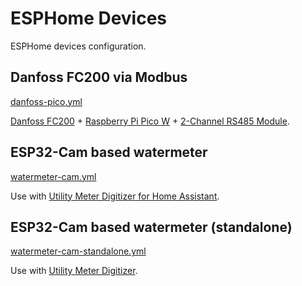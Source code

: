 # ESPHome Devices

ESPHome devices configuration.

##  Danfoss FC200 via Modbus

[danfoss-pico.yml](danfoss-pico.yml)

[Danfoss FC200](https://files.danfoss.com/download/Drives/MG20O622.pdf) + [Raspberry Pi Pico W](https://www.raspberrypi.com/documentation/microcontrollers/raspberry-pi-pico.html) + [2-Channel RS485 Module](https://www.waveshare.com/pico-2ch-rs485.htm).


## ESP32-Cam based watermeter

[watermeter-cam.yml](watermeter-cam.yml)

Use with [Utility Meter Digitizer for Home Assistant](https://github.com/laurynas/hass-utility-meter-digitizer).

## ESP32-Cam based watermeter (standalone)

[watermeter-cam-standalone.yml](watermeter-cam-standalone.yml)

Use with [Utility Meter Digitizer](https://github.com/laurynas/utility-meter-digitizer).
